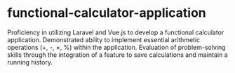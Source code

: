 # functional-calculator-application
Proficiency in utilizing Laravel and Vue.js to develop a functional calculator application. Demonstrated ability to implement essential arithmetic operations (+, -, ×, %) within the application. Evaluation of problem-solving skills through the integration of a feature to save calculations and maintain a running history.
